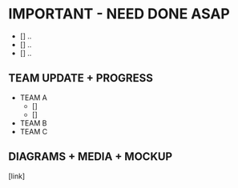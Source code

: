 # IMPORTANT - NEED DONE ASAP
- [] ..
- [] ..
- [] ..


## TEAM UPDATE + PROGRESS
- TEAM A
    - []
    - []
- TEAM B
- TEAM C

## DIAGRAMS + MEDIA + MOCKUP
[link]

